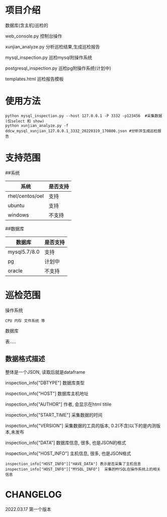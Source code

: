 # 项目介绍

数据库(含主机)巡检的

web_console.py  控制台操作

xunjian_analyze.py  分析巡检结果,生成巡检报告

mysql_inspection.py 巡检mysql附操作系统

postgresql_inspection.py  巡检pg附操作系统(计划中)

templates.html 巡检报告模板



# 使用方法

```shell
python mysql_inspection.py --host 127.0.0.1 -P 3332 -p123456  #采集数据(仅select 和 show)
python xunjian_analyze.py -f ddcw_mysql_xunjian_127.0.0.1_3332_20220319_170800.json #分析并生成巡检报告
```





# 支持范围

##系统

| 系统              | 是否支持 |
| --------------- | ---- |
| rhel/centos/oel | 支持   |
| ubuntu          | 支持   |
| windows         | 不支持  |

##数据库

| 数据库          | 是否支持 |
| ------------ | ---- |
| mysql5.7/8.0 | 支持   |
| pg           | 计划中  |
| oracle       | 不支持  |



# 巡检范围

操作系统

```
CPU 内存 文件系统 等
```



数据库

表.....



## 数据格式描述

整体是一个JSON,  读取后就是dataframe

inspection_info["DBTYPE"]    数据库类型

inspection_info["HOST"]  数据库主机地址

inspection_info["AUTHOR"] 作者, 会显示在html titile

inspection_info["START_TIME"] 采集数据的时间

inspection_info["VERSION"] 采集数据的工具的版本, 0.2(不含)以下的是内测版本,未发布

inspection_info["DATA"]  数据库信息, 很多, 也是JSON的格式

inspection_info["HOST_INFO"] 主机信息, 很多, 也是JSON格式

```
inspection_info["HOST_INFO"]["HAVE_DATA"] 表示是否采集了主机信息
inspection_info["HOST_INFO"]["MYSQL_INFO"]  采集的MYSQL在操作系统上的相关信息
```









# CHANGELOG

2022.03.17  第一个版本